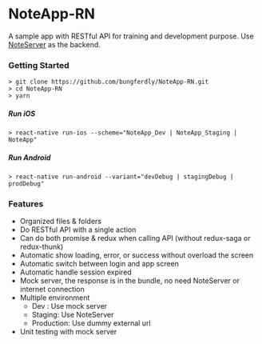 # NoteApp-RN
A sample app with RESTful API for training and development purpose. 
Use [NoteServer](https://github.com/bungferdly/NoteServer) as the backend.

### Getting Started

```
> git clone https://github.com/bungferdly/NoteApp-RN.git
> cd NoteApp-RN
> yarn
```

##### Run iOS
```
> react-native run-ios --scheme="NoteApp_Dev | NoteApp_Staging | NoteApp"
```

##### Run Android
```
> react-native run-android --variant="devDebug | stagingDebug | prodDebug"
```


### Features
- Organized files & folders
- Do RESTful API with a single action
- Can do both promise & redux when calling API (without redux-saga or redux-thunk)
- Automatic show loading, error, or success without overload the screen
- Automatic switch between login and app screen
- Automatic handle session expired
- Mock server, the response is in the bundle, no need NoteServer or internet connection
- Multiple environment
  - Dev : Use mock server
  - Staging: Use NoteServer
  - Production: Use dummy external url
- Unit testing with mock server

